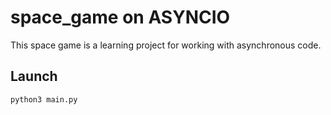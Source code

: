 # space_game on ASYNCIO

This space game is a learning project for working with asynchronous code.

## Launch
```
python3 main.py
```